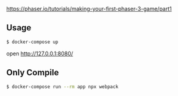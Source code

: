 https://phaser.io/tutorials/making-your-first-phaser-3-game/part1

## Usage
```bash
$ docker-compose up
```

open http://127.0.0.1:8080/

## Only Compile
```bash
$ docker-compose run --rm app npx webpack
```
